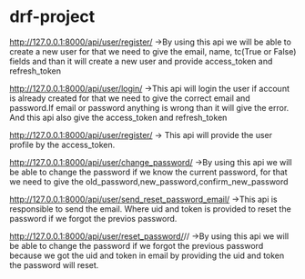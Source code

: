 # drf-project

http://127.0.0.1:8000/api/user/register/   ->By using this api we will be able to create a new user for that we need to give the email, name, tc(True or False) fields and than it will create a new user and provide access_token and refresh_token


http://127.0.0.1:8000/api/user/login/ ->This api will login the user if account is already created for that we need to give the correct email and password.If email or password anything is wrong than it will give the error. And this api also give the access_token and refresh_token


http://127.0.0.1:8000/api/user/register/  -> This api will provide the user profile by the access_token.


http://127.0.0.1:8000/api/user/change_password/ ->By using this api we will be able to change the password if we know the current password, for that we need to give the old_password,new_password,confirm_new_password


http://127.0.0.1:8000/api/user/send_reset_password_email/ ->This api is responsible to send the email. Where uid and token is provided to reset the password if we forgot the previos password.


http://127.0.0.1:8000/api/user/reset_password/<uid>/<token>/  ->By using this api we will be able to change the password if we forgot the previous password because we got the uid and token in email by providing the uid and token the password will reset.